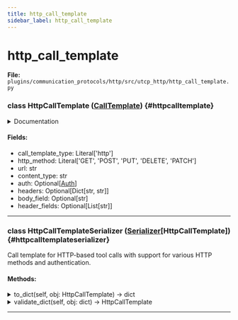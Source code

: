 ```yaml
---
title: http_call_template
sidebar_label: http_call_template
---
```


# http_call_template

**File:** `plugins/communication_protocols/http/src/utcp_http/http_call_template.py`

### class HttpCallTemplate ([CallTemplate](./../../../../../core/utcp/data/call_template.md#calltemplate)) {#httpcalltemplate}

<details>
<summary>Documentation</summary>

Provider configuration for HTTP-based tools.

Supports RESTful HTTP/HTTPS APIs with various HTTP methods, authentication,
custom headers, and flexible request/response handling. Supports URL path
parameters using \{parameter_name\} syntax. All tool arguments not mapped to
URL body, headers or query pattern parameters are passed as query parameters using '?arg_name=\{arg_value\}'.


**Attributes**

- **`call_template_type`**: Always "http" for HTTP providers.
- **`http_method`**: The HTTP method to use for requests.
- **`url`**: The base URL for the HTTP endpoint. Supports path parameters like
  "https://api.example.com/users/{user_id}/posts/{post_id}".
- **`content_type`**: The Content-Type header for requests.
- **`auth`**: Optional authentication configuration.
- **`headers`**: Optional static headers to include in all requests.
- **`body_field`**: Name of the tool argument to map to the HTTP request body.
- **`header_fields`**: List of tool argument names to map to HTTP request headers.
</details>

#### Fields:

- call_template_type: Literal['http']
- http_method: Literal['GET', 'POST', 'PUT', 'DELETE', 'PATCH']
- url: str
- content_type: str
- auth: Optional[[Auth](./../../../../../core/utcp/data/auth.md#auth)]
- headers: Optional[Dict[str, str]]
- body_field: Optional[str]
- header_fields: Optional[List[str]]

---

### class HttpCallTemplateSerializer ([Serializer](./../../../../../core/utcp/interfaces/serializer.md#serializer)[HttpCallTemplate]) {#httpcalltemplateserializer}

Call template for HTTP-based tool calls with support for various HTTP methods and authentication.

#### Methods:

<details>
<summary>to_dict(self, obj: HttpCallTemplate) -> dict</summary>

*No method documentation available*
</details>

<details>
<summary>validate_dict(self, obj: dict) -> HttpCallTemplate</summary>

*No method documentation available*
</details>

---
